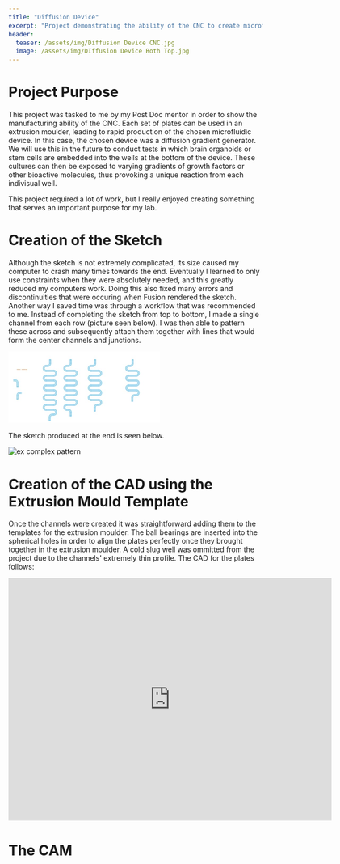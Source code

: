 ```yaml
---
title: "Diffusion Device"
excerpt: "Project demonstrating the ability of the CNC to create microfluidic devices"
header:
  teaser: /assets/img/Diffusion Device CNC.jpg
  image: /assets/img/DIffusion Device Both Top.jpg
---
```


# Project Purpose 
This project was tasked to me by my Post Doc mentor in order to show the manufacturing ability of the CNC. Each set of plates can be used in an extrusion moulder, leading to rapid production of the chosen microfluidic device. In this case, the chosen device was a diffusion gradient generator. We will use this in the future to conduct tests in which brain organoids or stem cells are embedded into the wells at the bottom of the device. These cultures can then be exposed to varying gradients of growth factors or other bioactive molecules, thus provoking a unique reaction from each indivisual well. 

This project required a lot of work, but I really enjoyed creating something that serves an important purpose for my lab.

# Creation of the Sketch
Although the sketch is not extremely complicated, its size caused my computer to crash many times towards the end. Eventually I learned to only use constraints when they were absolutely needed, and this greatly reduced my computers work. Doing this also fixed many errors and discontinuities that were occuring when Fusion rendered the sketch. Another way I saved time was through a workflow that was recommended to me. Instead of completing the sketch from top to bottom, I made a single channel from each row (picture seen below). I was then able to pattern these across and subsequently attach them together with lines that would form the center channels and junctions. 

<img src="/assets/img/Diffusion Device Sketch Workflow.jpg" alt="ex complex pattern" style="width:300px;"/>

The sketch produced at the end is seen below.

<img src="/assets/img/Diffusion Device Sketch.jp" alt="ex complex pattern" style="width:500px;"/>

# Creation of the CAD using the Extrusion Mould Template
Once the channels were created it was straightforward adding them to the templates for the extrusion moulder. The ball bearings are inserted into the spherical holes in order to align the plates perfectly once they brought together in the extrusion moulder. A cold slug well was ommitted from the project due to the channels' extremely thin profile. The CAD for the plates follows:

<iframe src="https://vanderbilt1024.autodesk360.com/shares/public/SH512d4QTec90decfa6e9820b4fbe81c84a6?mode=embed" width="640" height="480" allowfullscreen="true" webkitallowfullscreen="true" mozallowfullscreen="true"  frameborder="0"></iframe>

# The CAM

